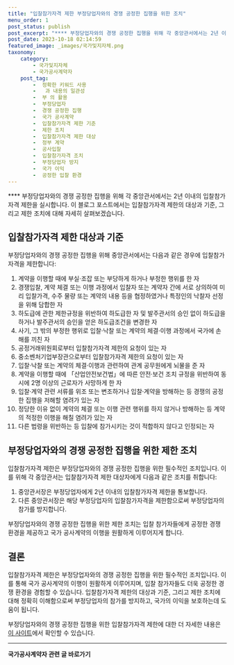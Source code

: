 ```yaml
---
title: "입찰참가자격 제한 부정당업자와의 경쟁 공정한 집행을 위한 조치"
menu_order: 1
post_status: publish
post_excerpt: "**** 부정당업자와의 경쟁 공정한 집행을 위해 각 중앙관서에서는 2년 이내의 입찰참가자격 제한을 실시합니다. 이 블로그 포스트에서는 입찰참가자격 제한의 대상과 기준, 그리고 제한 조치에 대해 자세히 살펴보겠습니다."
post_date: 2023-10-18 02:14:59
featured_image: _images/국가및지자체.png
taxonomy:
    category:
        - 국가및지자체
        - 국가공사계약자
    post_tag:
        -  정확한 키워드 사용
        -   과 내용의 일관성
        -  부 의 활용
        -  부정당업자
        -  경쟁 공정한 집행
        -  국가 공사계약
        -  입찰참가자격 제한 기준
        -  제한 조치
        -  입찰참가자격 제한 대상
        -  정부 계약
        -  공사입찰
        -  입찰참가자격 조치
        -  부정당업자 방지
        -  국가 이익
        -  공정한 입찰 환경
---
```



**** 부정당업자와의 경쟁 공정한 집행을 위해 각 중앙관서에서는 2년 이내의 입찰참가자격 제한을 실시합니다. 이 블로그 포스트에서는 입찰참가자격 제한의 대상과 기준, 그리고 제한 조치에 대해 자세히 살펴보겠습니다.

##  입찰참가자격 제한 대상과 기준

부정당업자와의 경쟁 공정한 집행을 위해 중앙관서에서는 다음과 같은 경우에 입찰참가자격을 제한합니다:

1. 계약을 이행할 때에 부실·조잡 또는 부당하게 하거나 부정한 행위를 한 자
2. 경쟁입찰, 계약 체결 또는 이행 과정에서 입찰자 또는 계약자 간에 서로 상의하여 미리 입찰가격, 수주 물량 또는 계약의 내용 등을 협정하였거나 특정인의 낙찰자 선정을 위해 담합한 자
3. 하도급에 관한 제한규정을 위반하여 하도급한 자 및 발주관서의 승인 없이 하도급을 하거나 발주관서의 승인을 얻은 하도급조건을 변경한 자
4. 사기, 그 밖의 부정한 행위로 입찰·낙찰 또는 계약의 체결·이행 과정에서 국가에 손해를 끼친 자
5. 공정거래위원회로부터 입찰참가자격 제한의 요청이 있는 자
6. 중소벤처기업부장관으로부터 입찰참가자격 제한의 요청이 있는 자
7. 입찰·낙찰 또는 계약의 체결·이행과 관련하여 관계 공무원에게 뇌물을 준 자
8. 계약을 이행할 때에 「산업안전보건법」에 따른 안전·보건 조치 규정을 위반하여 동시에 2명 이상의 근로자가 사망하게 한 자
9. 입찰·계약 관련 서류를 위조 또는 변조하거나 입찰·계약을 방해하는 등 경쟁의 공정한 집행을 저해할 염려가 있는 자
10. 정당한 이유 없이 계약의 체결 또는 이행 관련 행위를 하지 않거나 방해하는 등 계약의 적정한 이행을 해칠 염려가 있는 자
11. 다른 법령을 위반하는 등 입찰에 참가시키는 것이 적합하지 않다고 인정되는 자

##  부정당업자와의 경쟁 공정한 집행을 위한 제한 조치

입찰참가자격 제한은 부정당업자와의 경쟁 공정한 집행을 위한 필수적인 조치입니다. 이를 위해 각 중앙관서는 입찰참가자격 제한 대상자에게 다음과 같은 조치를 취합니다:

1. 중앙관서장은 부정당업자에게 2년 이내의 입찰참가자격 제한을 통보합니다.
2. 다른 중앙관서장은 해당 부정당업자의 입찰참가자격을 제한함으로써 부정당업자의 참가를 방지합니다.

부정당업자와의 경쟁 공정한 집행을 위한 제한 조치는 입찰 참가자들에게 공정한 경쟁 환경을 제공하고 국가 공사계약의 이행을 원활하게 이루어지게 합니다.

## 결론

입찰참가자격 제한은 부정당업자와의 경쟁 공정한 집행을 위한 필수적인 조치입니다. 이를 통해 국가 공사계약의 이행이 원활하게 이루어지며, 입찰 참가자들도 더욱 공정한 경쟁 환경을 경험할 수 있습니다. 입찰참가자격 제한의 대상과 기준, 그리고 제한 조치에 대해 정확히 이해함으로써 부정당업자의 참가를 방지하고, 국가의 이익을 보호하는데 도움이 됩니다.

부정당업자와의 경쟁 공정한 집행을 위한 입찰참가자격 제한에 대한 더 자세한 내용은 [이 사이트](링크)에서 확인할 수 있습니다.
<!-- wp:separator -->
<hr class="wp-block-separator has-alpha-channel-opacity"/>
<!-- /wp:separator -->

<!-- wp:group {"backgroundColor":"base","layout":{"type":"constrained"}} -->
<div class="wp-block-group has-base-background-color has-background"><!-- wp:paragraph {"align":"center","fontSize":"medium"} -->
<p class="has-text-align-center has-large-font-size"><strong>국가공사계약자 관련 글 바로가기</strong></p>
<!-- /wp:paragraph -->


<!-- wp:latest-posts
{"categories":[{"id":6878,"count":19,"description":"","link":"https://uknowlaw.com/category/%ea%b5%ad%ea%b0%80%ea%b3%b5%ec%82%ac%ea%b3%84%ec%95%bd%ec%9e%90/","name":"국가공사계약자","slug":"국가공사계약자","taxonomy":"category","parent":0,"meta":[],"_links":{"self":[{"href":"https://uknowlaw.com/wp-json/wp/v2/categories/6878"}],"collection":[{"href":"https://uknowlaw.com/wp-json/wp/v2/categories"}],"about":[{"href":"https://uknowlaw.com/wp-json/wp/v2/taxonomies/category"}],"wp:post_type":[{"href":"https://uknowlaw.com/wp-json/wp/v2/posts?categories=6878"}],"curies":[{"name":"wp","href":"https://api.w.org/{rel}","templated":true}]}}],"postsToShow":100,"excerptLength":28,"postLayout":"grid","columns":2,"featuredImageAlign":"left","featuredImageSizeSlug":"large","fontSize":"small"} /--></div>
<!-- /wp:group -->
